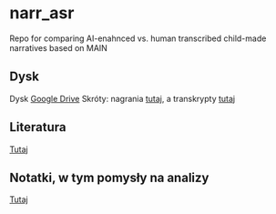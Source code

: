 # narr_asr
Repo for comparing AI-enahnced vs. human transcribed child-made narratives based on MAIN

## Dysk
Dysk [Google Drive](https://drive.google.com/drive/u/0/folders/0AIWqnuXLdi4FUk9PVA)
Skróty: nagrania [tutaj](https://drive.google.com/drive/u/0/folders/19Vfw0Fge0zNAqS9rss42p0mGmLGnMtYK), a transkrypty [tutaj](https://drive.google.com/drive/u/0/folders/11kJkytZQy6ztL9mdTDu6nQw7zpVCKrIf)

## Literatura
[Tutaj](https://docs.google.com/spreadsheets/d/1nRASzyz3JRskGwAZX21Oq60d-3twej3YD1i-e6svwbc/edit?gid=0#gid=0)

## Notatki, w tym pomysły na analizy
[Tutaj](https://docs.google.com/document/d/1qzNiK4B-not7V-C3FUfy3tQs9EpquEPOAOMe-SXV09w/edit?usp=drive_web&ouid=106606968411732637891)

